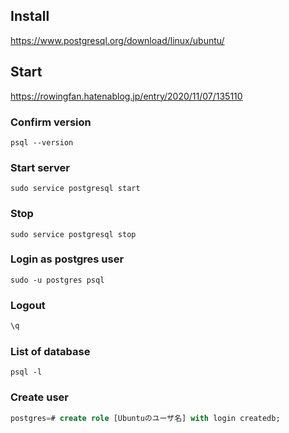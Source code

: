 ## Install
https://www.postgresql.org/download/linux/ubuntu/

## Start
https://rowingfan.hatenablog.jp/entry/2020/11/07/135110

### Confirm version
```
psql --version
```

### Start server
```
sudo service postgresql start
```

### Stop
```
sudo service postgresql stop
```

### Login as postgres user
```
sudo -u postgres psql
```

### Logout
```sql
\q
```

### List of database
```
psql -l
```

### Create user
```sql
postgres=# create role [Ubuntuのユーザ名] with login createdb;
```